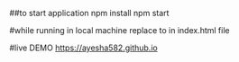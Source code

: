 ##to start application
npm install
npm start

#while running in local machine
replace <script src="../rss-app/bundle.js"></script>
to <script src="/bundle.js"></script>
in index.html file

#live DEMO
https://ayesha582.github.io